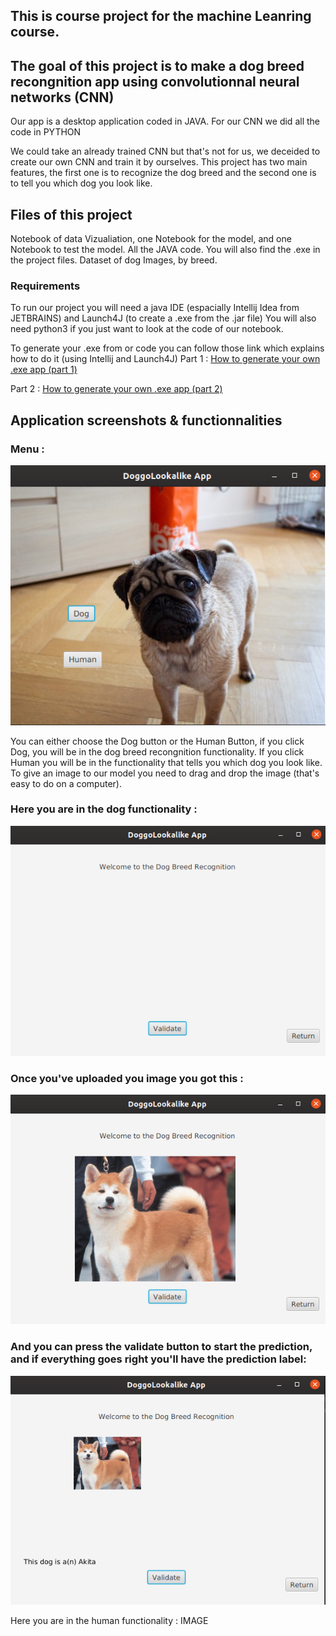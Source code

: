 
## This is course project for the machine Leanring course.
## The goal of this project is to make a dog breed recongnition app using convolutionnal neural networks (CNN)

Our app is a desktop application coded in JAVA.
For our CNN we did all the code in PYTHON

We could take an already trained CNN but that's not for us, we deceided to create our own CNN and train it by ourselves.
This project has two main features, the first one is to recognize the dog breed and the second one is to tell you which dog you look like.

## Files of this project
Notebook of data Vizualiation, one Notebook for the model, and one Notebook to test the model.
All the JAVA code.
You will also find the .exe in the project files.
Dataset of dog Images, by breed.

### Requirements
To run our project you will need a java IDE (espacially Intellij Idea from JETBRAINS) and Launch4J (to create a .exe from the .jar file)
You will also need python3 if you just want to look at the code of our notebook.


To generate your .exe from or code you can follow those link which explains how to do it (using Intellij and Launch4J)
Part 1 : [How to generate your own .exe app (part 1)](https://medium.com/@vinayprabhu19/creating-executable-javafx-application-part-1-7589e8dec494)

Part 2 : [How to generate your own .exe app (part 2)](https://medium.com/@vinayprabhu19/creating-executable-javafx-application-part-2-c98cfa65801e)

## Application screenshots & functionnalities

### Menu : 

![MENU](https://github.com/LucLop/DoggoLookalike/blob/master/READMEPICTURES/DoggolookalikeMenu.png "Menu")


You can either choose the Dog button or the Human Button, if you click Dog, you will be in the dog breed recongnition functionality. If you click Human you will be in the functionality that tells you which dog you look like. To give an image to our model you need to drag and drop the image (that's easy to do on a computer).


### Here you are in the dog functionality : 

![Dog Functionality](https://github.com/LucLop/DoggoLookalike/blob/master/READMEPICTURES/dogFunct.png "Dog Functionality")


### Once you've uploaded you image you got this : 

![Dog Functionality with dog](https://github.com/LucLop/DoggoLookalike/blob/master/READMEPICTURES/dogFuncWithDog.png "Dog Functionality with dog")


### And you can press the validate button to start the prediction, and if everything goes right you'll have the prediction label:

![Dog Label !](https://github.com/LucLop/DoggoLookalike/blob/master/READMEPICTURES/DogPredictionFunc.png "Dog Label !")


Here you are in the human functionality : IMAGE





